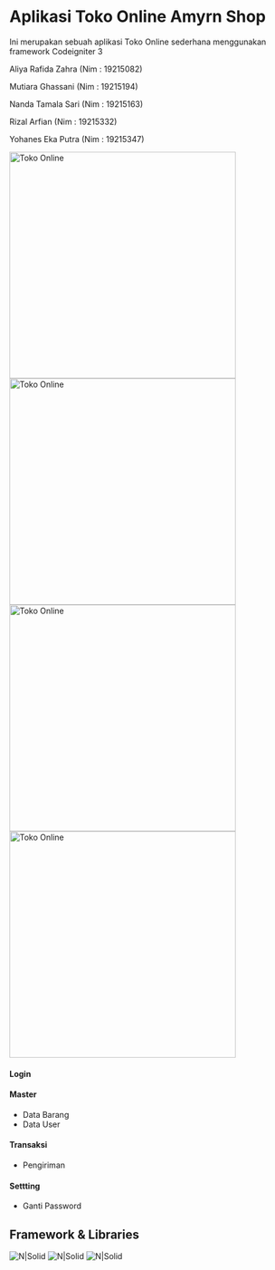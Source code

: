 # Aplikasi Toko Online Amyrn Shop

Ini merupakan sebuah aplikasi Toko Online sederhana menggunakan framework Codeigniter 3

Aliya Rafida Zahra (Nim : 19215082)

Mutiara Ghassani (Nim : 19215194)

Nanda Tamala Sari (Nim : 19215163)

Rizal Arfian (Nim : 19215332)

Yohanes Eka Putra (Nim : 19215347)

<img src="daftar.png" width="400" alt="Toko Online"></img>
<img src="login.png" width="400" alt="Toko Online"></img>
<br>
<img src="home.png" width="400" alt="Toko Online"></img>
<img src="cart.png" width="400" alt="Toko Online"></img>

#### Login
#### Master
* Data Barang
* Data User

#### Transaksi
* Pengiriman

#### Settting
* Ganti Password

## Framework & Libraries
![N|Solid](https://ziadoua.github.io/m3-Markdown-Badges/badges/HTML/html2.svg) ![N|Solid](https://ziadoua.github.io/m3-Markdown-Badges/badges/CSS/css2.svg) ![N|Solid](https://img.shields.io/badge/PHP-777BB4?style=for-the-badge&logo=php&logoColor=white)

